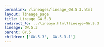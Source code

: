 ```yaml
---
permalink: /lineages/lineage_GW.5.3.html
layout: lineage_page
title: Lineage GW.5.3
redirect_to: ../lineage.html?lineage=GW.5.3
lineage: GW.5.3
parent: GW.5
children: ['GW.5.3', 'GW.5.3.1']
---
```

